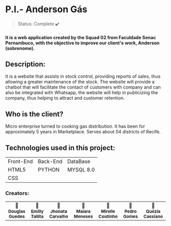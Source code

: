 # P.I.- Anderson Gás

>Status: Complete ✔️


#### It is a web application created by the Squad 02 from Faculdade Senac Pernambuco, with the objective to improve our client's work, Anderson (sobrenome). 

## Description:
It is a website that assists in stock control, providing reports of sales, thus allowing a greater maintenance of the stock. The website will provide a chatbot that will facilitate the contact of customers with company and can also be integrated with Whatsapp, the website will help in publicizing the company, thus helping to attract and customer retention.

## Who is the client?
Micro enterprise turned to cooking gas distribution. It has been for approximately 5 years in Marketplace. Serves about 04 districts of Recife.

## Technologies used in this project: 
<table>
  <tr>
     <td>Front-End</td>
    <td>Back-End</td>
    <td>DataBase</td>
  </tr>
  <tr>
    <td>HTML5</td>
     <td>PYTHON</td>
    <td>MYSQL 8.0</td>
  </tr>
    <tr>
      <td>CSS</td>
  </tr>
</table>

### Creators:
<table>
  <tr>
    <td align="center"> 👨
<a href="https://www.linkedin.com/in/wildestmaii/%22%3E <img src="" width="100px;" alt=""> <br> <sub> <b>Douglas Guedes</b> </sub> </a> </td>
<td align="center"> 👩
<a href="www.linkedin.com/in/emilly-tallita-8458b21ba <img src="" width="100px;" alt=""> <br> <sub> <b>Emilly Tallita</b> </sub> </a> </td>
<td align="center"> 👨
<a href="https://www.linkedin.com/in/jhonatac-barros/ <img src="" width="100px;" alt=""> <br> <sub> <b>Jhonata Carvalho</b> </sub> </a> </td>
    <td align="center"> 👩
<a href="https://www.linkedin.com/in/wildestmaii/%22%3E <img src="" width="100px;" alt=""> <br> <sub> <b>Maiara Meneses</b> </sub> </a> </td>
<td align="center"> 👩
<a href="https://www.linkedin.com/in/mirelle-coutinho-9a841b239 <img src="" width="100px;" alt=""> <br> <sub> <b>Mirelle Coutinho</b> </sub> </a> </td>
<td align="center"> 👨
<a href="https://www.linkedin.com/in/wildestmaii/%22%3E <img src="" width="100px;" alt=""> <br> <sub> <b>Pedro Gomes</b> </sub> </a> </td>
<td align="center"> 👩
<a href="www.linkedin.com/in/queziacssilva <img src="" width="100px;" alt=""> <br> <sub> <b>Quézia Cassiano</b> </sub> </a> </td>
  </tr>
  </table>

